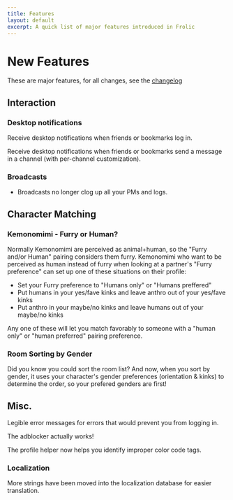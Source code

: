 ```yaml
---
title: Features
layout: default
excerpt: A quick list of major features introduced in Frolic
---
```

# New Features
These are major features, for all changes, see the [changelog](development/CHANGELOG.md)

## Interaction
### Desktop notifications
Receive desktop notifications when friends or bookmarks log in.

Receive desktop notifications when friends or bookmarks send a message in a channel (with per-channel customization).

### Broadcasts
* Broadcasts no longer clog up all your PMs and logs.

## Character Matching
### Kemonomimi - Furry or Human?
Normally Kemonomimi are perceived as animal+human, so the "Furry and/or Human" pairing considers them furry. Kemonomimi who want to be perceived as human instead of furry when looking at a partner's "Furry preference" can set up one of these situations on their profile:

* Set your Furry preference to "Humans only" or "Humans preffered"
* Put humans in your yes/fave kinks and leave anthro out of your yes/fave kinks
* Put anthro in your maybe/no kinks and leave humans out of your maybe/no kinks

Any one of these will let you match favorably to someone with a "human only" or "human preferred" pairing preference.

### Room Sorting by Gender
Did you know you could sort the room list? And now, when you sort by gender, it uses your character's gender preferences (orientation & kinks) to determine the order, so your prefered genders are first!

## Misc.
Legible error messages for errors that would prevent you from logging in.

The adblocker actually works!

The profile helper now helps you identify improper color code tags.

### Localization
More strings have been moved into the localization database for easier translation.
